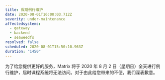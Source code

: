 ```yaml
---
title: 假期例行维护
date: 2020-08-01T16:00:03.712Z
severity: under-maintenance
affectedsystems:
  - gateway
  - backend
  - seaweedfs
resolved: false
scheduled: 2020-08-01T15:50:10.963Z
duration: "1450"
---
```

为了给您提供更好的服务，Matrix 将于 2020 年 8 月 2 日（星期日）全天进行例行维护，届时课程系统将无法访问。对于由此给您带来的不便，我们深表歉意。